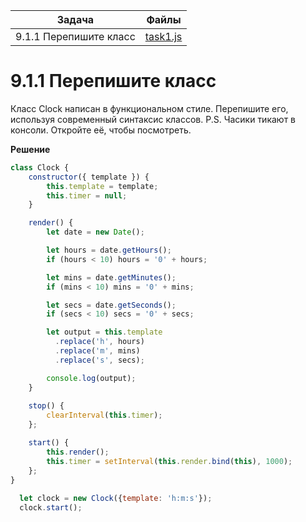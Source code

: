 | Задача | Файлы |
| --- | --- |
| 9.1.1 Перепишите класс | [task1.js](task1.js) |

# 9.1.1 Перепишите класс
Класс Clock написан в функциональном стиле. Перепишите его, используя современный синтаксис классов.
P.S. Часики тикают в консоли. Откройте её, чтобы посмотреть.

**Решение**
```javascript
class Clock {
    constructor({ template }) {
        this.template = template;
        this.timer = null;
    }

    render() {
        let date = new Date();

        let hours = date.getHours();
        if (hours < 10) hours = '0' + hours;

        let mins = date.getMinutes();
        if (mins < 10) mins = '0' + mins;

        let secs = date.getSeconds();
        if (secs < 10) secs = '0' + secs;

        let output = this.template
          .replace('h', hours)
          .replace('m', mins)
          .replace('s', secs);

        console.log(output);
    }
  
    stop() {
        clearInterval(this.timer);
    };

    start() {
        this.render();
        this.timer = setInterval(this.render.bind(this), 1000);
    };
}
  
  let clock = new Clock({template: 'h:m:s'});
  clock.start();
```

